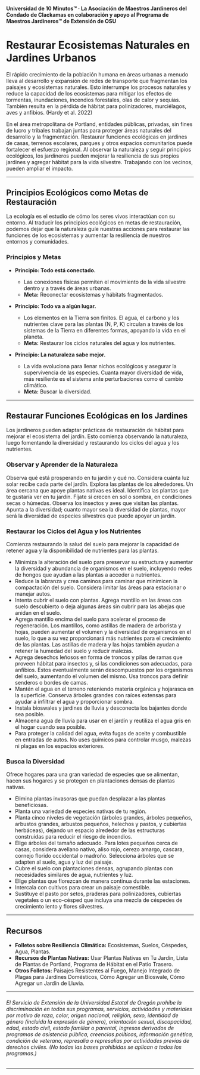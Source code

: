 #### Universidad de 10 Minutos™ · La Asociación de Maestros Jardineros del Condado de Clackamas en colaboración y apoyo al Programa de Maestros Jardineros™ de Extensión de OSU

# Restaurar Ecosistemas Naturales en Jardines Urbanos

El rápido crecimiento de la población humana en áreas urbanas a menudo lleva al desarrollo y expansión de redes de transporte que fragmentan los paisajes y ecosistemas naturales. Esto interrumpe los procesos naturales y reduce la capacidad de los ecosistemas para mitigar los efectos de tormentas, inundaciones, incendios forestales, olas de calor y sequías. También resulta en la pérdida de hábitat para polinizadores, murciélagos, aves y anfibios. (Hardy et al. 2022)

En el área metropolitana de Portland, entidades públicas, privadas, sin fines de lucro y tribales trabajan juntas para proteger áreas naturales del desarrollo y la fragmentación. Restaurar funciones ecológicas en jardines de casas, terrenos escolares, parques y otros espacios comunitarios puede fortalecer el esfuerzo regional. Al observar la naturaleza y seguir principios ecológicos, los jardineros pueden mejorar la resiliencia de sus propios jardines y agregar hábitat para la vida silvestre. Trabajando con los vecinos, pueden ampliar el impacto.

---

## Principios Ecológicos como Metas de Restauración

La ecología es el estudio de cómo los seres vivos interactúan con su entorno. Al traducir los principios ecológicos en metas de restauración, podemos dejar que la naturaleza guíe nuestras acciones para restaurar las funciones de los ecosistemas y aumentar la resiliencia de nuestros entornos y comunidades.

### Principios y Metas

- **Principio: Todo está conectado.**  
  - Las conexiones físicas permiten el movimiento de la vida silvestre dentro y a través de áreas urbanas.  
  - **Meta:** Reconectar ecosistemas y hábitats fragmentados.

- **Principio: Todo va a algún lugar.**  
  - Los elementos en la Tierra son finitos. El agua, el carbono y los nutrientes clave para las plantas (N, P, K) circulan a través de los sistemas de la Tierra en diferentes formas, apoyando la vida en el planeta.  
  - **Meta:** Restaurar los ciclos naturales del agua y los nutrientes.

- **Principio: La naturaleza sabe mejor.**  
  - La vida evoluciona para llenar nichos ecológicos y asegurar la supervivencia de las especies. Cuanta mayor diversidad de vida, más resiliente es el sistema ante perturbaciones como el cambio climático.  
  - **Meta:** Buscar la diversidad.

---

## Restaurar Funciones Ecológicas en los Jardines

Los jardineros pueden adaptar prácticas de restauración de hábitat para mejorar el ecosistema del jardín. Esto comienza observando la naturaleza, luego fomentando la diversidad y restaurando los ciclos del agua y los nutrientes.

### Observar y Aprender de la Naturaleza

Observa qué está prosperando en tu jardín y qué no. Considera cuánta luz solar recibe cada parte del jardín. Explora las plantas de los alrededores. Un área cercana que apoye plantas nativas es ideal. Identifica las plantas que te gustaría ver en tu jardín. Fíjate si crecen en sol o sombra, en condiciones secas o húmedas. Observa los insectos y aves que visitan las plantas. Apunta a la diversidad; cuanto mayor sea la diversidad de plantas, mayor será la diversidad de especies silvestres que puede apoyar un jardín.

### Restaurar los Ciclos del Agua y los Nutrientes

Comienza restaurando la salud del suelo para mejorar la capacidad de retener agua y la disponibilidad de nutrientes para las plantas.

- Minimiza la alteración del suelo para preservar su estructura y aumentar la diversidad y abundancia de organismos en el suelo, incluyendo redes de hongos que ayudan a las plantas a acceder a nutrientes.
- Reduce la labranza y crea caminos para caminar que minimicen la compactación del suelo. Considera limitar las áreas para estacionar o manejar autos.
- Intenta cubrir el suelo con plantas. Agrega mantillo en las áreas con suelo descubierto o deja algunas áreas sin cubrir para las abejas que anidan en el suelo.
- Agrega mantillo encima del suelo para acelerar el proceso de regeneración. Los mantillos, como astillas de madera de arborista y hojas, pueden aumentar el volumen y la diversidad de organismos en el suelo, lo que a su vez proporcionará más nutrientes para el crecimiento de las plantas. Las astillas de madera y las hojas también ayudan a retener la humedad del suelo y reducir malezas.
- Agrega desechos leñosos en forma de troncos y pilas de ramas que proveen hábitat para insectos y, si las condiciones son adecuadas, para anfibios. Estos eventualmente serán descompuestos por los organismos del suelo, aumentando el volumen del mismo. Usa troncos para definir senderos o bordes de camas.
- Mantén el agua en el terreno reteniendo materia orgánica y hojarasca en la superficie. Conserva árboles grandes con raíces extensas para ayudar a infiltrar el agua y proporcionar sombra.
- Instala bioswales y jardines de lluvia y desconecta los bajantes donde sea posible.
- Almacena agua de lluvia para usar en el jardín y reutiliza el agua gris en el hogar cuando sea posible.
- Para proteger la calidad del agua, evita fugas de aceite y combustible en entradas de autos. No uses químicos para controlar musgo, malezas ni plagas en los espacios exteriores.

### Busca la Diversidad

Ofrece hogares para una gran variedad de especies que se alimentan, hacen sus hogares y se protegen en plantaciones densas de plantas nativas.

- Elimina plantas invasoras que puedan desplazar a las plantas beneficiosas.
- Planta una variedad de especies nativas de tu región.
- Planta cinco niveles de vegetación (árboles grandes, árboles pequeños, arbustos grandes, arbustos pequeños, helechos y pastos, y cubiertas herbáceas), dejando un espacio alrededor de las estructuras construidas para reducir el riesgo de incendios.
- Elige árboles del tamaño adecuado. Para lotes pequeños cerca de casas, considera avellano nativo, aliso rojo, cerezo amargo, cascara, cornejo florido occidental o madroño. Selecciona árboles que se adapten al suelo, agua y luz del paisaje.
- Cubre el suelo con plantaciones densas, agrupando plantas con necesidades similares de agua, nutrientes y luz.
- Elige plantas que florezcan de manera continua durante las estaciones.
- Intercala con cultivos para crear un paisaje comestible.
- Sustituye el pasto por setos, praderas para polinizadores, cubiertas vegetales o un eco-césped que incluya una mezcla de céspedes de crecimiento lento y flores silvestres.

---

## Recursos

- **Folletos sobre Resiliencia Climática:** Ecosistemas, Suelos, Céspedes, Agua, Plantas.
- **Recursos de Plantas Nativas:** Usar Plantas Nativas en Tu Jardín, Lista de Plantas de Portland, Programa de Hábitat en el Patio Trasero.
- **Otros Folletos:** Paisajes Resistentes al Fuego, Manejo Integrado de Plagas para Jardines Domésticos, Cómo Agregar un Bioswale, Cómo Agregar un Jardín de Lluvia.

---

###### El Servicio de Extensión de la Universidad Estatal de Oregón prohíbe la discriminación en todos sus programas, servicios, actividades y materiales por motivo de raza, color, origen nacional, religión, sexo, identidad de género (incluida la expresión de género), orientación sexual, discapacidad, edad, estado civil, estado familiar o parental, ingresos derivados de programas de asistencia pública, creencias políticas, información genética, condición de veterano, represalia o represalias por actividades previas de derechos civiles. (No todas las bases prohibidas se aplican a todos los programas.)
---